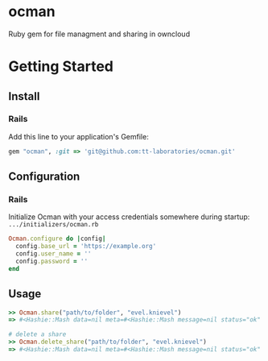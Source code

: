 # ocman
Ruby gem for file managment and sharing in owncloud

# Getting Started

## Install
### Rails
Add this line to your application's Gemfile:
``` ruby
gem "ocman", :git => 'git@github.com:tt-laboratories/ocman.git'
```


## Configuration
### Rails
Initialize Ocman with your access credentials somewhere during startup:
`.../initializers/ocman.rb`
```ruby
Ocman.configure do |config|
  config.base_url = 'https://example.org'
  config.user_name = ''
  config.password = ''
end
```

## Usage
```ruby
>> Ocman.share("path/to/folder", "evel.knievel")
=> #<Hashie::Mash data=nil meta=#<Hashie::Mash message=nil status="ok" statuscode="100">>

# delete a share
>> Ocman.delete_share("path/to/folder", "evel.knievel")
=> #<Hashie::Mash data=nil meta=#<Hashie::Mash message=nil status="ok" statuscode="100">>
```

